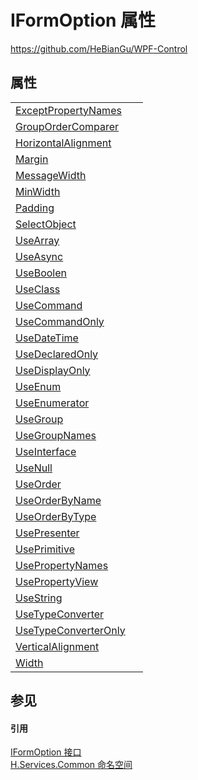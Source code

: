 # IFormOption 属性
https://github.com/HeBianGu/WPF-Control



## 属性
<table>
<tr>
<td><a href="6e09abdd-ba9c-d487-8f40-9b726a0b10b6">ExceptPropertyNames</a></td>
<td> </td></tr>
<tr>
<td><a href="2a9d12b1-0e79-7597-11b0-75070b9d28e3">GroupOrderComparer</a></td>
<td> </td></tr>
<tr>
<td><a href="de10362e-2e98-834c-9d8b-64a2e0888346">HorizontalAlignment</a></td>
<td> </td></tr>
<tr>
<td><a href="a2061de7-5bdf-fac4-9eee-f58c00c3b9cc">Margin</a></td>
<td> </td></tr>
<tr>
<td><a href="032d8f04-db08-720d-0ff3-f8d9bb084426">MessageWidth</a></td>
<td> </td></tr>
<tr>
<td><a href="2acbe907-2d3d-28cc-e209-e97f69b486ae">MinWidth</a></td>
<td> </td></tr>
<tr>
<td><a href="baca9785-7c2f-e837-b6fe-d8df466b9079">Padding</a></td>
<td> </td></tr>
<tr>
<td><a href="ad50d7b8-4c55-49ce-45af-519bc697a60e">SelectObject</a></td>
<td> </td></tr>
<tr>
<td><a href="180fe7e7-75af-2943-51a5-831f0199a0a0">UseArray</a></td>
<td> </td></tr>
<tr>
<td><a href="5a9cab5a-9c6a-adc7-228b-f892a08740a5">UseAsync</a></td>
<td> </td></tr>
<tr>
<td><a href="b9d1d3fc-4858-7ee5-ecc7-7f48dc4152dd">UseBoolen</a></td>
<td> </td></tr>
<tr>
<td><a href="a603fe8c-c53a-1ceb-dc95-f00dbe5afc9f">UseClass</a></td>
<td> </td></tr>
<tr>
<td><a href="a6bc18c5-c0e8-700b-f60d-96e62371d651">UseCommand</a></td>
<td> </td></tr>
<tr>
<td><a href="2272cf50-1c18-0b4f-d7ab-07b8295ed6fc">UseCommandOnly</a></td>
<td> </td></tr>
<tr>
<td><a href="ac1c341d-d336-a8d0-0b49-ed559ac8df03">UseDateTime</a></td>
<td> </td></tr>
<tr>
<td><a href="8e2aa860-c81d-fde1-dcd9-b783f8e820a2">UseDeclaredOnly</a></td>
<td> </td></tr>
<tr>
<td><a href="9eaadd2f-ab8e-d11d-830f-2a08d75dee89">UseDisplayOnly</a></td>
<td> </td></tr>
<tr>
<td><a href="ee158fe5-b68d-9b33-4731-75970842ee42">UseEnum</a></td>
<td> </td></tr>
<tr>
<td><a href="354c1dc0-48ba-12e7-9d38-3167bf442f1a">UseEnumerator</a></td>
<td> </td></tr>
<tr>
<td><a href="2075811b-6ef7-ae82-705f-2a5cf57c0279">UseGroup</a></td>
<td> </td></tr>
<tr>
<td><a href="98362c8e-2df2-6002-6a0f-40dc65a7221c">UseGroupNames</a></td>
<td> </td></tr>
<tr>
<td><a href="1ad407a5-e156-dc95-96aa-b82c95e3b6e3">UseInterface</a></td>
<td> </td></tr>
<tr>
<td><a href="a0f4ec17-b869-8593-5b4a-ae7f1e9a2cac">UseNull</a></td>
<td> </td></tr>
<tr>
<td><a href="d9d40d01-ec9f-f389-68e7-528a96aab5c7">UseOrder</a></td>
<td> </td></tr>
<tr>
<td><a href="e3c4f1c8-5246-0518-7add-238934f57d0c">UseOrderByName</a></td>
<td> </td></tr>
<tr>
<td><a href="1b31e9e4-8802-5d66-de7a-dd836e0310d9">UseOrderByType</a></td>
<td> </td></tr>
<tr>
<td><a href="72102d0c-24b3-5a36-011c-4bb53c6344b8">UsePresenter</a></td>
<td> </td></tr>
<tr>
<td><a href="ad33e57c-f4d3-e606-5612-bba1807eb280">UsePrimitive</a></td>
<td> </td></tr>
<tr>
<td><a href="f9906b8e-0d17-f885-4c2c-4cd294d26a5a">UsePropertyNames</a></td>
<td> </td></tr>
<tr>
<td><a href="ae78a50d-7faf-28f8-0bae-5c54633f41d9">UsePropertyView</a></td>
<td> </td></tr>
<tr>
<td><a href="d9a71340-3088-a5bb-899a-d240c7aab1eb">UseString</a></td>
<td> </td></tr>
<tr>
<td><a href="e9e1541e-ed7d-7a75-5bb2-49824d27a914">UseTypeConverter</a></td>
<td> </td></tr>
<tr>
<td><a href="d2195217-2a49-8851-5267-60a347389ac3">UseTypeConverterOnly</a></td>
<td> </td></tr>
<tr>
<td><a href="b639b0df-1424-0863-a9a1-237bcc163cea">VerticalAlignment</a></td>
<td> </td></tr>
<tr>
<td><a href="53a24bad-060a-83f5-a037-a114a54448c2">Width</a></td>
<td> </td></tr>
</table>

## 参见


#### 引用
<a href="d3366227-fd55-0956-5f37-96c59f784915">IFormOption 接口</a>  
<a href="b9cdd84f-6623-a51a-f53b-465103ced202">H.Services.Common 命名空间</a>  
